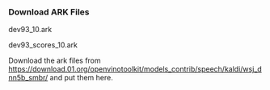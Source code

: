 ### Download ARK Files

dev93_10.ark

dev93_scores_10.ark

Download the ark files from https://download.01.org/openvinotoolkit/models_contrib/speech/kaldi/wsj_dnn5b_smbr/ and put them here.